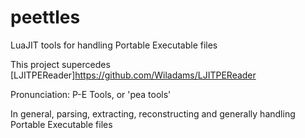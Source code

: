 # peettles
LuaJIT tools for handling Portable Executable files

This project supercedes [LJITPEReader]https://github.com/Wiladams/LJITPEReader

Pronunciation: P-E Tools, or 'pea tools'

In general, parsing, extracting, reconstructing and generally handling Portable Executable files
